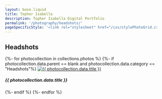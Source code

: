 ```yaml
---
layout: base.liquid
title: Topher Isabella
description: Topher Isabella Digital Portfolio
permalink: '/photography/headshots/'
pageSpecificStyle: '<link rel="stylesheet" href="/css/stylePhotoGrid.css" type="text/css">'
---
```

<section class="projects">
        <h1>Headshots</h1>
        <photo-grid>
{%- for photocollection in collections.photos %}
{%- if photocollection.data.parent == blank and photocollection.data.category == "Headshots"%}
          <photo-item>
            <a href="{{ photocollection.url }}"><img class="photo" src="/media/photography/{{ photocollection.data.title|slug }}/{{ photocollection.data.thumbnail }}" alt="{{ photocollection.data.title }}"></a>
            <h5>{{ photocollection.data.title }}</h5>
          </photo-item>
{%- endif %}
{%- endfor %}
        </photo-grid>
      </section>